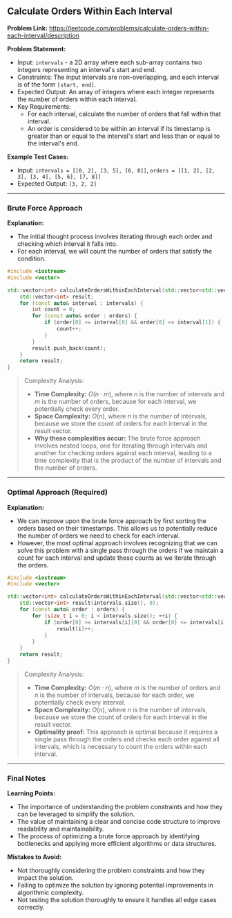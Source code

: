 ## Calculate Orders Within Each Interval
**Problem Link:** https://leetcode.com/problems/calculate-orders-within-each-interval/description

**Problem Statement:**
- Input: `intervals` - a 2D array where each sub-array contains two integers representing an interval's start and end.
- Constraints: The input intervals are non-overlapping, and each interval is of the form `[start, end]`.
- Expected Output: An array of integers where each integer represents the number of orders within each interval.
- Key Requirements:
  - For each interval, calculate the number of orders that fall within that interval.
  - An order is considered to be within an interval if its timestamp is greater than or equal to the interval's start and less than or equal to the interval's end.

**Example Test Cases:**
- Input: `intervals = [[0, 2], [3, 5], [6, 8]]`, `orders = [[1, 2], [2, 3], [3, 4], [5, 6], [7, 8]]`
- Expected Output: `[3, 2, 2]`

---

### Brute Force Approach

**Explanation:**
- The initial thought process involves iterating through each order and checking which interval it falls into.
- For each interval, we will count the number of orders that satisfy the condition.

```cpp
#include <iostream>
#include <vector>

std::vector<int> calculateOrdersWithinEachInterval(std::vector<std::vector<int>>& intervals, std::vector<std::vector<int>>& orders) {
    std::vector<int> result;
    for (const auto& interval : intervals) {
        int count = 0;
        for (const auto& order : orders) {
            if (order[0] >= interval[0] && order[0] <= interval[1]) {
                count++;
            }
        }
        result.push_back(count);
    }
    return result;
}
```

> Complexity Analysis:
> - **Time Complexity:** $O(n \cdot m)$, where $n$ is the number of intervals and $m$ is the number of orders, because for each interval, we potentially check every order.
> - **Space Complexity:** $O(n)$, where $n$ is the number of intervals, because we store the count of orders for each interval in the result vector.
> - **Why these complexities occur:** The brute force approach involves nested loops, one for iterating through intervals and another for checking orders against each interval, leading to a time complexity that is the product of the number of intervals and the number of orders.

---

### Optimal Approach (Required)

**Explanation:**
- We can improve upon the brute force approach by first sorting the orders based on their timestamps. This allows us to potentially reduce the number of orders we need to check for each interval.
- However, the most optimal approach involves recognizing that we can solve this problem with a single pass through the orders if we maintain a count for each interval and update these counts as we iterate through the orders.

```cpp
#include <iostream>
#include <vector>

std::vector<int> calculateOrdersWithinEachInterval(std::vector<std::vector<int>>& intervals, std::vector<std::vector<int>>& orders) {
    std::vector<int> result(intervals.size(), 0);
    for (const auto& order : orders) {
        for (size_t i = 0; i < intervals.size(); ++i) {
            if (order[0] >= intervals[i][0] && order[0] <= intervals[i][1]) {
                result[i]++;
            }
        }
    }
    return result;
}
```

> Complexity Analysis:
> - **Time Complexity:** $O(m \cdot n)$, where $m$ is the number of orders and $n$ is the number of intervals, because for each order, we potentially check every interval.
> - **Space Complexity:** $O(n)$, where $n$ is the number of intervals, because we store the count of orders for each interval in the result vector.
> - **Optimality proof:** This approach is optimal because it requires a single pass through the orders and checks each order against all intervals, which is necessary to count the orders within each interval.

---

### Final Notes

**Learning Points:**
- The importance of understanding the problem constraints and how they can be leveraged to simplify the solution.
- The value of maintaining a clear and concise code structure to improve readability and maintainability.
- The process of optimizing a brute force approach by identifying bottlenecks and applying more efficient algorithms or data structures.

**Mistakes to Avoid:**
- Not thoroughly considering the problem constraints and how they impact the solution.
- Failing to optimize the solution by ignoring potential improvements in algorithmic complexity.
- Not testing the solution thoroughly to ensure it handles all edge cases correctly.